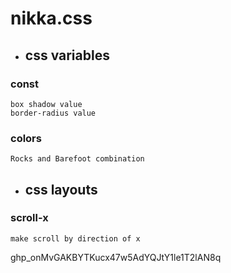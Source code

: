 # nikka.css

* ## css variables
### const
    box shadow value  
    border-radius value

### colors
    Rocks and Barefoot combination

* ## css layouts

### scroll-x 
    make scroll by direction of x

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